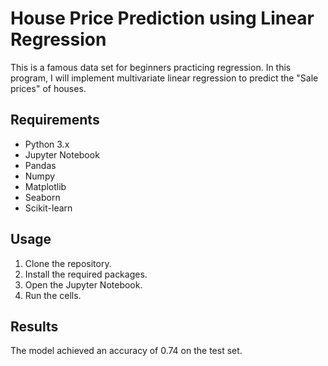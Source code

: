 # House Price Prediction using Linear Regression

This is a famous data set for beginners practicing regression. In this program, I will implement multivariate linear regression to predict the "Sale prices" of houses.

## Requirements

* Python 3.x
* Jupyter Notebook
* Pandas
* Numpy
* Matplotlib
* Seaborn
* Scikit-learn

## Usage

1. Clone the repository.
2. Install the required packages.
3. Open the Jupyter Notebook.
4. Run the cells.

## Results

The model achieved an accuracy of 0.74 on the test set.

